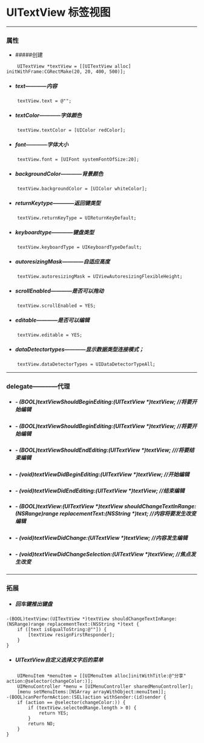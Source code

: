 # UITextView   标签视图
***
### 属性
- #####创建
```
    UITextView *textView = [[UITextView alloc] initWithFrame:CGRectMake(20, 20, 400, 500)];
```

- ##### text————内容
```
    textView.text = @"";
```

- ##### textColor————字体颜色
```
    textView.textColor = [UIColor redColor];
```

- ##### font————字体大小
```
    textView.font = [UIFont systemFontOfSize:20];
```

- ##### backgroundColor————背景颜色
```
    textView.backgroundColor = [UIColor whiteColor];
```

- ##### returnKeytype————返回键类型
```
    textView.returnKeyType = UIReturnKeyDefault;
```

- ##### keyboardtype————键盘类型
```
    textView.keyboardType = UIKeyboardTypeDefault;
```

- ##### autoresizingMask————自适应高度
```
    textView.autoresizingMask = UIViewAutoresizingFlexibleHeight;
```

- ##### scrollEnabled————是否可以拖动
```
    textView.scrollEnabled = YES;
```

- ##### editable————是否可以编辑
```
    textView.editable = YES;
```

- ##### dataDetectortypes————显示数据类型连接模式；
```
    textView.dataDetectorTypes = UIDataDetectorTypeAll;
```

***
### delegate————代理
- ##### - (BOOL)textViewShouldBeginEditing:(UITextView *)textView;   //将要开始编辑
- ##### - (BOOL)textViewShouldBeginEditing:(UITextView *)textView;   //将要开始编辑
- ##### - (BOOL)textViewShouldEndEditing:(UITextView *)textView;   ///将要结束编辑
- ##### - (void)textViewDidBeginEditing:(UITextView *)textView;   //开始编辑
- ##### - (void)textViewDidEndEditing:(UITextView *)textView;   //结束编辑
- ##### - (BOOL)textView:(UITextView *)textView shouldChangeTextInRange:(NSRange)range replacementText:(NSString *)text;   //内容将要发生改变编辑

- ##### - (void)textViewDidChange:(UITextView *)textView;   //内容发生编辑
- ##### - (void)textViewDidChangeSelection:(UITextView *)textView;   //焦点发生改变

***
### 拓展
- ##### 回车键推出键盘
```
-(BOOL)textView:(UITextView *)textView shouldChangeTextInRange:(NSRange)range replacementText:(NSString *)text {
    if ([text isEqualToString:@""]) {
        [textView resignFirstResponder];
    }
}
```

- ##### UITextView自定义选择文字后的菜单
```
    UIMenuItem *menuItem = [[UIMenuItem alloc]initWithTitle:@"分享" action:@selector(changeColor:)];
    UIMenuController *menu = [UIMenuController sharedMenuController];
    [menu setMenuItems:[NSArray arrayWithObject:menuItem]];
-(BOOL)canPerformAction:(SEL)action withSender:(id)sender {
    if (action == @selector(changeColor:)) {
        if (textView.selectedRange.length > 0) {
            return YES;
        }
        return NO;
    }
}
```